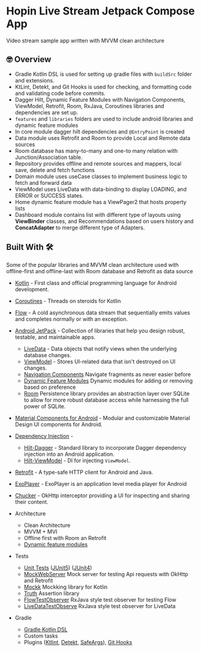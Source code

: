 # Hopin Live Stream Jetpack Compose App

Video stream sample app written with MVVM clean architecture

## 🤓 Overview
* Gradle Kotlin DSL is used for setting up gradle files with ```buildSrc``` folder and extensions.
* KtLint, Detekt, and Git Hooks is used for checking, and formatting code and validating code before commits.
* Dagger Hilt, Dynamic Feature Modules with Navigation Components, ViewModel, Retrofit, Room, RxJava, Coroutines libraries and dependencies are set up.
* ```features``` and ```libraries``` folders are used to include android libraries and dynamic feature modules
* In core module dagger hilt dependencies and ```@EntryPoint``` is created
* Data module uses Retrofit and Room to provide Local and Remote data sources
* Room database has many-to-many and one-to many relation with Junction/Association table.
* Repository provides offline and remote sources and mappers, local save, delete and fetch functions
* Domain module uses useCase classes to implement business logic to fetch and forward data
* ViewModel uses LiveData with data-binding to display LOADING, and ERROR or SUCCESS states.
* Home dynamic feature module has a ViewPager2 that hosts property lists
* Dashboard module contains list with different type of layouts using **ViewBinder** classes, and Recommendations based on users history and **ConcatAdapter** to
  merge different type of Adapters.

## Built With 🛠

Some of the popular libraries and MVVM clean architecture used with offline-first and offline-last with Room database and Retrofit as data source

* [Kotlin](https://kotlinlang.org/) - First class and official programming language for Android development.

* [Coroutines](https://kotlinlang.org/docs/reference/coroutines-overview.html) - Threads on steroids for Kotlin
* [Flow](https://kotlin.github.io/kotlinx.coroutines/kotlinx-coroutines-core/kotlinx.coroutines.flow/-flow/) - A cold asynchronous data stream that sequentially emits values and completes normally or with an exception.
* [Android JetPack](https://developer.android.com/jetpack) - Collection of libraries that help you design robust, testable, and maintainable apps.
    * [LiveData](https://developer.android.com/topic/libraries/architecture/livedata) - Data objects that notify views when the underlying database changes.
    * [ViewModel](https://developer.android.com/topic/libraries/architecture/viewmodel) - Stores UI-related data that isn't destroyed on UI changes.
    * [Navigation Components](https://developer.android.com/guide/navigation/navigation-getting-started) Navigate fragments as never easier before
    * [Dynamic Feature Modules](https://developer.android.com/guide/playcore/dynamic-delivery) Dynamic modules for adding or removing based on preference
    * [Room](https://developer.android.google.cn/jetpack/androidx/releases/room) Persistence library provides an abstraction layer over SQLite to allow for more robust database access while harnessing the full power of SQLite.
* [Material Components for Android](https://github.com/material-components/material-components-android) - Modular and customizable Material Design UI components for Android.
* [Dependency Injection](https://developer.android.com/training/dependency-injection) -
    * [Hilt-Dagger](https://dagger.dev/hilt/) - Standard library to incorporate Dagger dependency injection into an Android application.
    * [Hilt-ViewModel](https://developer.android.com/training/dependency-injection/hilt-jetpack) - DI for injecting `ViewModel`.
* [Retrofit](https://square.github.io/retrofit/) - A type-safe HTTP client for Android and Java.
* [ExoPlayer](https://exoplayer.dev) - ExoPlayer is an application level media player for Android
* [Chucker](https://github.com/ChuckerTeam/chucker) - OkHttp interceptor providing a UI for inspecting and sharing their content.

* Architecture
    * Clean Architecture
    * MVVM + MVI
    * Offline first with Room an Retrofit
    * [Dynamic feature modules](https://developer.android.com/studio/projects/dynamic-delivery)
* Tests
    * [Unit Tests](https://en.wikipedia.org/wiki/Unit_testing) ([JUnit5](https://junit.org/junit5/)) ([JUnit4](https://junit.org/junit4/))
    * [MockWebServer](https://github.com/square/okhttp/tree/master/mockwebserver) Mock server for testing Api requests with OkHttp and Retrofit
    * [Mockk](https://mockk.io/) Mockking library for Kotlin
    * [Truth](https://truth.dev) Assertion library
    * [FlowTestObserver](https://github.com/SmartToolFactory/RxJava-Style-LiveData-And-Flow-TestObserver) RxJava style test observer for testing Flow
    * [LiveDataTestObserve](https://github.com/SmartToolFactory/RxJava-Style-LiveData-And-Flow-TestObserver) RxJava style test observer for LiveData
* Gradle
    * [Gradle Kotlin DSL](https://docs.gradle.org/current/userguide/kotlin_dsl.html)
    * Custom tasks
    * Plugins ([Ktlint](https://github.com/JLLeitschuh/ktlint-gradle), [Detekt](https://github.com/arturbosch/detekt#with-gradle), [SafeArgs](https://developer.android.com/guide/navigation/navigation-pass-data#Safe-args)), [Git Hooks](https://githooks.com)
